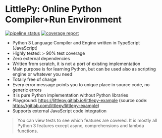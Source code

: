 # LittlePy: Online Python Compiler+Run Environment

[![pipeline status](https://gitlab.com/littlepy/littlepy/badges/master/pipeline.svg)](https://gitlab.com/littlepy/littlepy/commits/master) [![coverage report](https://gitlab.com/littlepy/littlepy/badges/master/coverage.svg)](https://gitlab.com/littlepy/littlepy/commits/master)

* Python 3 Language Compiler and Engine written in TypeScript (JavaScript)
* Highly tested: \> 90% test coverage
* Zero external dependencies
* Written from scratch, it is not a port of existing implementation
* Main purpose is for learning Python, but can be used also as scripting engine or whatever you need
* Totally free of charge
* Every error message points you to unique place in source code, no generic errors
* It is pure Python implementation without Python libraries
* Playground: https://littlepy.gitlab.io/littlepy-example (source code: https://gitlab.com/littlepy/littlepy-example)
* Supports external JavaScript code integration

> You can view tests to see which features are covered. It is mostly all Python 3 features except async, comprehensions and lambda functions.
